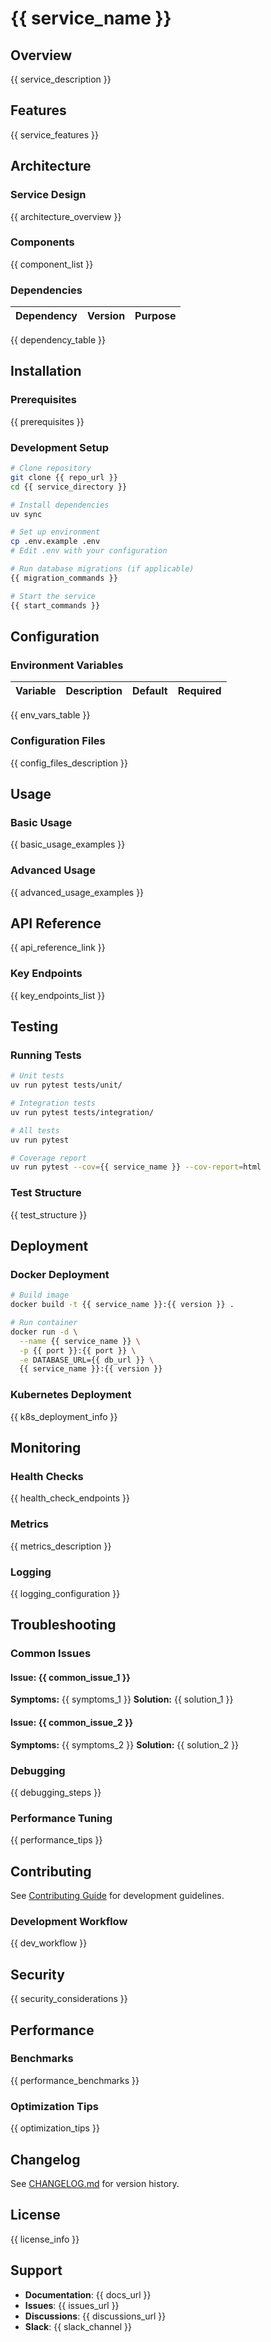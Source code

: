 # {{ service_name }}

## Overview

{{ service_description }}

## Features

{{ service_features }}

## Architecture

### Service Design

{{ architecture_overview }}

### Components

{{ component_list }}

### Dependencies

| Dependency | Version | Purpose |
|------------|---------|---------|
{{ dependency_table }}

## Installation

### Prerequisites

{{ prerequisites }}

### Development Setup

```bash
# Clone repository
git clone {{ repo_url }}
cd {{ service_directory }}

# Install dependencies
uv sync

# Set up environment
cp .env.example .env
# Edit .env with your configuration

# Run database migrations (if applicable)
{{ migration_commands }}

# Start the service
{{ start_commands }}
```

## Configuration

### Environment Variables

| Variable | Description | Default | Required |
|----------|-------------|---------|----------|
{{ env_vars_table }}

### Configuration Files

{{ config_files_description }}

## Usage

### Basic Usage

{{ basic_usage_examples }}

### Advanced Usage

{{ advanced_usage_examples }}

## API Reference

{{ api_reference_link }}

### Key Endpoints

{{ key_endpoints_list }}

## Testing

### Running Tests

```bash
# Unit tests
uv run pytest tests/unit/

# Integration tests
uv run pytest tests/integration/

# All tests
uv run pytest

# Coverage report
uv run pytest --cov={{ service_name }} --cov-report=html
```

### Test Structure

{{ test_structure }}

## Deployment

### Docker Deployment

```bash
# Build image
docker build -t {{ service_name }}:{{ version }} .

# Run container
docker run -d \
  --name {{ service_name }} \
  -p {{ port }}:{{ port }} \
  -e DATABASE_URL={{ db_url }} \
  {{ service_name }}:{{ version }}
```

### Kubernetes Deployment

{{ k8s_deployment_info }}

## Monitoring

### Health Checks

{{ health_check_endpoints }}

### Metrics

{{ metrics_description }}

### Logging

{{ logging_configuration }}

## Troubleshooting

### Common Issues

#### Issue: {{ common_issue_1 }}
**Symptoms:** {{ symptoms_1 }}
**Solution:** {{ solution_1 }}

#### Issue: {{ common_issue_2 }}
**Symptoms:** {{ symptoms_2 }}
**Solution:** {{ solution_2 }}

### Debugging

{{ debugging_steps }}

### Performance Tuning

{{ performance_tips }}

## Contributing

See [Contributing Guide](../contributing/guidelines.md) for development guidelines.

### Development Workflow

{{ dev_workflow }}

## Security

{{ security_considerations }}

## Performance

### Benchmarks

{{ performance_benchmarks }}

### Optimization Tips

{{ optimization_tips }}

## Changelog

See [CHANGELOG.md](./CHANGELOG.md) for version history.

## License

{{ license_info }}

## Support

- **Documentation**: {{ docs_url }}
- **Issues**: {{ issues_url }}
- **Discussions**: {{ discussions_url }}
- **Slack**: {{ slack_channel }}
